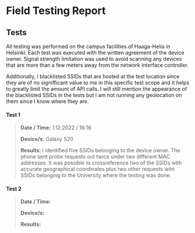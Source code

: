 # Field Testing Report

## Tests

All testing was performed on the campus facilities of Haaga-Helia in Helsinki. Each test was executed with the written agreement of the device owner. Signal strength limitation was used to avoid scanning any devices that are more than a few meters away from the network interface controller.

Additionally, I blacklisted SSIDs that are hosted at the test location since they are of no signifficant value to me in this specific test scope and it helps to greatly limit the amount of API calls. I will still mention the appearance of the blacklisted SSIDs in the tests but I am not running any geolocation on them since I know where they are.

#### Test 1

>**Date / Time:**
>1.12.2022 / 16:16
>
>**Device/s:**
>Galaxy S20
>
>**Results:**
>I identified five SSIDs belonging to the device owner. The phone sent probe requests out twice under two different MAC addresses. It was possible to crossreference two of the SSIDs with accurate geographical coordinates plus two other requests wiht SSIDs belonging to the University where the testing was done.
> 
#### Test 2
>**Date / Time:**
>
>
>**Device/s:**
>
>
>**Results:**
>
>